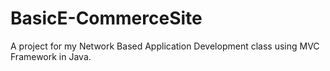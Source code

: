 # BasicE-CommerceSite
A project for my Network Based Application Development class using MVC Framework in Java.
